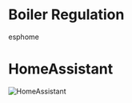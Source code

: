 # Boiler Regulation
esphome

# HomeAssistant
![HomeAssistant](https://github.com/UltraFlashers/Boiler_Regulation_Injection_Esphome/assets/139003033/0befd4f9-3465-4d14-a39a-a3819318f45c)

